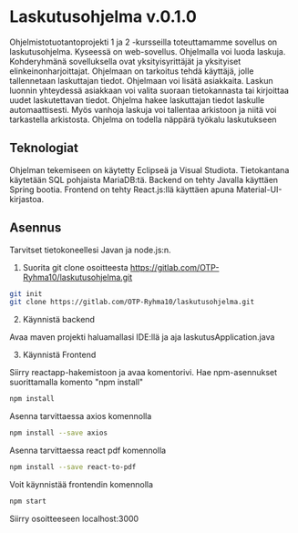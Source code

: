 # Laskutusohjelma v.0.1.0

Ohjelmistotuotantoprojekti 1 ja 2 -kursseilla toteuttamamme sovellus on laskutusohjelma. 
Kyseessä on web-sovellus. Ohjelmalla voi luoda laskuja. Kohderyhmänä sovelluksella ovat yksityisyrittäjät ja yksityiset elinkeinonharjoittajat.
Ohjelmaan on tarkoitus tehdä käyttäjä, jolle tallennetaan laskuttajan tiedot. 
Ohjelmaan voi lisätä asiakkaita. Laskun luonnin yhteydessä asiakkaan voi valita suoraan tietokannasta tai kirjoittaa uudet laskutettavan tiedot. 
Ohjelma hakee laskuttajan tiedot laskulle automaattisesti. Myös vanhoja laskuja voi tallentaa arkistoon ja niitä voi tarkastella arkistosta. 
Ohjelma on todella näppärä työkalu laskutukseen

## Teknologiat

Ohjelman tekemiseen on käytetty Eclipseä ja Visual Studiota.
Tietokantana käytetään SQL pohjaista MariaDB:tä.
Backend on tehty Javalla käyttäen Spring bootia.
Frontend on tehty React.js:llä käyttäen apuna Material-UI-kirjastoa.

## Asennus
Tarvitset tietokoneellesi Javan ja node.js:n.

1. Suorita git clone osoitteesta https://gitlab.com/OTP-Ryhma10/laskutusohjelma.git

```bash
git init
git clone https://gitlab.com/OTP-Ryhma10/laskutusohjelma.git
```

2. Käynnistä backend

Avaa maven projekti haluamallasi IDE:llä ja aja laskutusApplication.java

3. Käynnistä Frontend

Siirry reactapp-hakemistoon ja avaa komentorivi.
Hae npm-asennukset suorittamalla komento "npm install"
```bash
npm install
```
Asenna tarvittaessa axios komennolla 
```bash
npm install --save axios
```

Asenna tarvittaessa react pdf komennolla 
```bash
npm install --save react-to-pdf
```
Voit käynnistää frontendin komennolla 
```bash
npm start
```

Siirry osoitteeseen localhost:3000


